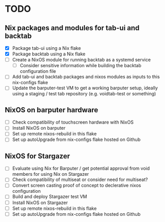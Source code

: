 # TODO

## Nix packages and modules for tab-ui and backtab

- [x] Package tab-ui using a Nix flake
- [x] Package backtab using a Nix flake
- [ ] Create a NixOS module for running backtab as a systemd service
  - [ ] Consider sensitive information while building the backtab configuration file
- [ ] Add tab-ui and backtab packages and nixos modules as inputs to this nix-configs flake
- [ ] Update the barputer-test VM to get a working barputer setup, ideally using a staging / test tab
      repository (e.g. voidtab-test or something)

## NixOS on barputer hardware

- [ ] Check compatibility of touchscreen hardware with NixOS
- [ ] Install NixOS on barputer
- [ ] Set up remote nixos-rebuild in this flake
- [ ] Set up autoUpgrade from nix-configs flake hosted on Github

## NixOS for Stargazer

- [ ] Evaluate using Nix for Barputer / get potential approval from void members for using Nix on Stargazer
- [ ] Check compatibility of multiseat or consider need for multiseat?
- [ ] Convert screen casting proof of concept to declerative nixos configuration
- [ ] Build and deploy Stargazer test VM
- [ ] Install NixOS on Stargazer
- [ ] Set up remote nixos-rebuild in this flake
- [ ] Set up autoUpgrade from nix-configs flake hosted on Github
